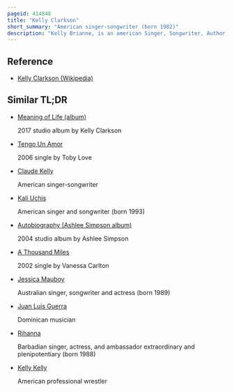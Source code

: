 ```yaml
---
pageid: 414848
title: "Kelly Clarkson"
short_summary: "American singer-songwriter (born 1982)"
description: "Kelly Brianne, is an american Singer, Songwriter, Author, and Television Personality. After winning the first Season of american Idol in 2002 she rose to fame and earned a Record Deal with Rca Records. Her Debut single a Moment like this topped the us billboard hot 100 and became the Country's best-selling single of 2002. It was included on her Debut Studio Album, Thankful, which entered the Billboard 200 at Number one, and also yielded the top-10 single 'miss Independent'. Clarkson trying to reinvent her Image parted Ways with the idol Management and switched to pop Rock for her second Studio Album Breakaway. Since u been gone behind these hazel Eyes and because of you breakaway sold 12 million Copies worldwide and won two Grammy Awards."
---
```


## Reference

- [Kelly Clarkson (Wikipedia)](https://en.wikipedia.org/?curid=414848)

## Similar TL;DR

- [Meaning of Life (album)](/tldr/en/meaning-of-life-album)

  2017 studio album by Kelly Clarkson

- [Tengo Un Amor](/tldr/en/tengo-un-amor)

  2006 single by Toby Love

- [Claude Kelly](/tldr/en/claude-kelly)

  American singer-songwriter

- [Kali Uchis](/tldr/en/kali-uchis)

  American singer and songwriter (born 1993)

- [Autobiography (Ashlee Simpson album)](/tldr/en/autobiography-ashlee-simpson-album)

  2004 studio album by Ashlee Simpson

- [A Thousand Miles](/tldr/en/a-thousand-miles)

  2002 single by Vanessa Carlton

- [Jessica Mauboy](/tldr/en/jessica-mauboy)

  Australian singer, songwriter and actress (born 1989)

- [Juan Luis Guerra](/tldr/en/juan-luis-guerra)

  Dominican musician

- [Rihanna](/tldr/en/rihanna)

  Barbadian singer, actress, and ambassador extraordinary and plenipotentiary (born 1988)

- [Kelly Kelly](/tldr/en/kelly-kelly)

  American professional wrestler

